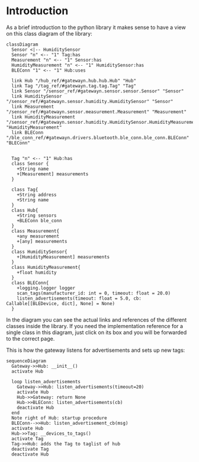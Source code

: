 # Introduction

As a brief introduction to the python library it makes sense to have a view on this class diagram of the library:

``` mermaid
classDiagram
  Sensor <|-- HumiditySensor
  Sensor "n" <-- "1" Tag:has
  Measurement "n" <-- "1" Sensor:has
  HumidityMeasurement "n" <-- "1" HumiditySensor:has
  BLEConn "1" <-- "1" Hub:uses

  link Hub "/hub_ref/#gatewayn.hub.hub.Hub" "Hub"
  link Tag "/tag_ref/#gatewayn.tag.tag.Tag" "Tag"
  link Sensor "/sensor_ref/#gatewayn.sensor.sensor.Sensor" "Sensor"
  link HumiditySensor "/sensor_ref/#gatewayn.sensor.humidity.HumiditySensor" "Sensor"
  link Measurement "/sensor_ref/#gatewayn.sensor.measurement.Measurement" "Measurement"
  link HumidityMeasurement "/sensor_ref/#gatewayn.sensor.humidity.HumiditySensor.HumidityMeasurement" "HumidityMeasurement"
  link BLEConn "/ble_conn_ref/#gatewayn.drivers.bluetooth.ble_conn.ble_conn.BLEConn" "BLEConn"


  Tag "n" <-- "1" Hub:has
  class Sensor {
    +String name
    +[Measurement] measurements
  }

  class Tag{
    +String address
    +String name
  }
  class Hub{
    +String sensors
    +BLEConn ble_conn
  }
  class Measurement{
    +any measurement
    +[any] measurements
  }
  class HumiditySensor{
    +[HumidityMeasurement] measurements
  }
  class HumidityMeasurement{
    +float humidity
  }
  class BLEConn{
    +logging.logger logger
    scan_tags(manufacturer_id: int = 0, timeout: float = 20.0)
    listen_advertisements(timeout: float = 5.0, cb: Callable[[BLEDevice, dict], None] = None)
  }
```
In the diagram you can see the actual links and references of the different classes inside the library. If you need the implementation reference for a single class in this diagram, just click on its box and you will be forwarded to the correct page.

This is how the gateway listens for advertisements and sets up new tags:

``` mermaid
sequenceDiagram
  Gateway->>Hub: __init__()
  activate Hub

  loop listen_advertisements
    Gateway->>Hub: listen_advertisements(timeout=20)
    activate Hub
    Hub->>Gateway: return None
    Hub->>BLEConn: listen_advertisements(cb)
    deactivate Hub
  end
  Note right of Hub: startup procedure
  BLEConn-->>Hub: listen_advertisement_cb(msg)
  activate Hub
  Hub->>Tag: __devices_to_tags()
  activate Tag
  Tag->>Hub: adds the Tag to taglist of hub
  deactivate Tag
  deactivate Hub
```